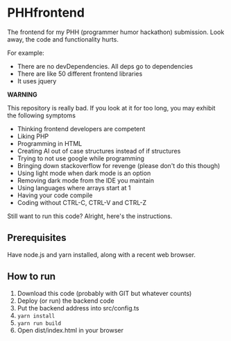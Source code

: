 # PHHfrontend
The frontend for my PHH (programmer humor hackathon) submission. Look away, the code and functionality hurts.

For example:

* There are no devDependencies. All deps go to dependencies
* There are like 50 different frontend libraries
* It uses jquery

**WARNING**

This repository is really bad. If you look at it 
for too long, you may exhibit the following symptoms

* Thinking frontend developers are competent
* Liking PHP
* Programming in HTML
* Creating AI out of case structures instead of if structures
* Trying to not use google while programming
* Bringing down stackoverflow for revenge (please don't do this though)
* Using light mode when dark mode is an option
* Removing dark mode from the IDE you maintain
* Using languages where arrays start at 1
* Having your code compile
* Coding without CTRL-C, CTRL-V and CTRL-Z

Still want to run this code? Alright, here's the instructions.

## Prerequisites

Have node.js and yarn installed, along with a recent web browser.

## How to run

1. Download this code (probably with GIT but whatever counts)
2. Deploy (or run) the backend code
3. Put the backend address into src/config.ts
4. `yarn install`
5. `yarn run build`
6. Open dist/index.html in your browser
